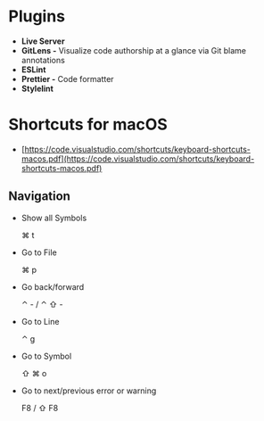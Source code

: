 # Plugins

- **Live Server**
- **GitLens -** Visualize code authorship at a glance via Git blame annotations
- **ESLint**
- **Prettier -** Code formatter
- **Stylelint**

# Shortcuts for macOS

- [https://code.visualstudio.com/shortcuts/keyboard-shortcuts-macos.pdf](https://code.visualstudio.com/shortcuts/keyboard-shortcuts-macos.pdf)

## Navigation

- Show all Symbols
    
    ⌘ t
    
- Go to File
    
    ⌘ p
    
- Go back/forward
    
    ⌃ - / ⌃ ⇧ -
    
- Go to Line
    
    ⌃ g
    
- Go to Symbol
    
    ⇧ ⌘ o
    
- Go to next/previous error or warning
    
    F8 / ⇧ F8